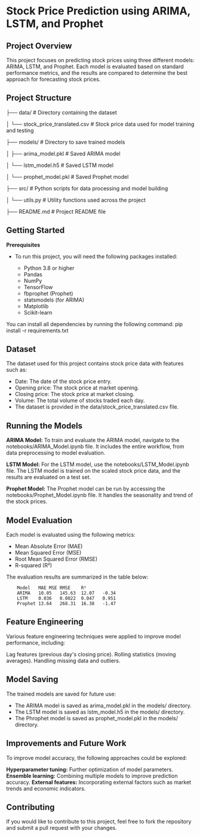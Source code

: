# Stock Price Prediction using ARIMA, LSTM, and Prophet

## Project Overview

This project focuses on predicting stock prices using three different models: ARIMA, LSTM, and Prophet. Each model is evaluated based on standard performance metrics, and the results are compared to determine the best approach for forecasting stock prices.

## Project Structure
├── data/                         # Directory containing the dataset

│   └── stock_price_translated.csv # Stock price data used for model training and testing

├── models/                       # Directory to save trained models

│   ├── arima_model.pkl           # Saved ARIMA model

│   └── lstm_model.h5             # Saved LSTM model

│   └── prophet_model.pkl         # Saved Prophet model

├── src/                          # Python scripts for data processing and model building

│   └── utils.py                  # Utility functions used across the project

├── README.md                     # Project README file


## Getting Started
**Prerequisites** 
- To run this project, you will need the following packages installed:

    - Python 3.8 or higher
    - Pandas
    - NumPy
    - TensorFlow
    - fbprophet (Prophet)
    - statsmodels (for ARIMA)
    - Matplotlib
    - Scikit-learn


You can install all dependencies by running the following command:
pip install -r requirements.txt



## Dataset
The dataset used for this project contains stock price data with features such as:

- Date: The date of the stock price entry.
- Opening price: The stock price at market opening.
- Closing price: The stock price at market closing.
- Volume: The total volume of stocks traded each day.
- The dataset is provided in the data/stock_price_translated.csv file.

## Running the Models
**ARIMA Model:**
    To train and evaluate the ARIMA model, navigate to the notebooks/ARIMA_Model.ipynb file. It includes the entire workflow, from data preprocessing to model evaluation.

**LSTM Model:**
    For the LSTM model, use the notebooks/LSTM_Model.ipynb file. The LSTM model is trained on the scaled stock price data, and the results are evaluated on a test set.

**Prophet Model:**
    The Prophet model can be run by accessing the notebooks/Prophet_Model.ipynb file. It handles the seasonality and trend of the stock prices.

## Model Evaluation
Each model is evaluated using the following metrics:
- Mean Absolute Error (MAE)
- Mean Squared Error (MSE)
- Root Mean Squared Error (RMSE)
- R-squared (R²)

The evaluation results are summarized in the table below:

        Model	MAE	MSE	RMSE	R²
        ARIMA	10.05	145.63	12.07	-0.34
        LSTM	0.036	0.0022	0.047	0.951
        Prophet	13.64	268.31	16.38	-1.47

## Feature Engineering
Various feature engineering techniques were applied to improve model performance, including:

Lag features (previous day's closing price).
Rolling statistics (moving averages).
Handling missing data and outliers.

## Model Saving
The trained models are saved for future use:

- The ARIMA model is saved as arima_model.pkl in the models/ directory.
- The LSTM model is saved as lstm_model.h5 in the models/ directory.
- The Phrophet model is saved as prophet_model.pkl in the models/ directory.

## Improvements and Future Work
To improve model accuracy, the following approaches could be explored:

**Hyperparameter tuning:** Further optimization of model parameters.
**Ensemble learning:** Combining multiple models to improve prediction accuracy.
**External features:** Incorporating external factors such as market trends and economic indicators.

## Contributing
If you would like to contribute to this project, feel free to fork the repository and submit a pull request with your changes.
